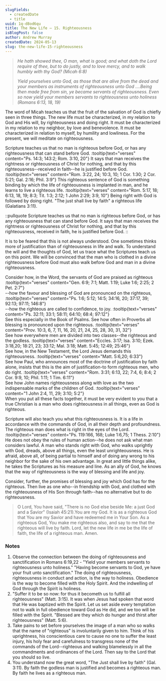 ```yaml
---
slugFields:
  - createdDate
  - title
uuid: 1q-d8od6qu
title: The New Life – 15. Righteousness
isBlogPost: false
author: Andrew Murray
createdDate: 2024-05-13
slug: the-new-life-15-righteousness
---
```

> *He hath showed thee, O man, what is good; and what doth the Lord require of thee, but to do justly, and to love mercy, and to walk humbly with thy God? (Micah 6:8)*
>
> *Yield yourselves unto God, as those that are alive from the dead and your members as instruments of righteousness unto God ....Being then made free from sin, ye became servants of righteousness. Even so now yield your members servants to righteousness unto holiness (Romans 6:13, 18, 19)*

The word of Micah teaches us that the fruit of the salvation of God is chiefly seen in three things. The new life must be characterized, in my relation to God and His will, by righteousness and doing right. It must be characterized in my relation to my neighbor, by love and benevolence. It must be characterized in relation to myself, by humility and lowliness. For the present, we will meditate on righteousness.

Scripture teaches us that no man is righteous before God, or has any righteousness that can stand before God. :tooltip{text="verses" content="Ps. 14:3; 143:2; Rom. 3:10, 20"} It says that man receives the rightness or righteousness of Christ for nothing, and that by this righteousness--received in faith--he is justified before God. :tooltip{text="verses" content="Rom. 3:22, 24; 10:3, 10; 1 Cor. 1:30; 2 Cor. 5:21; Gal. 2:16; Phil. 3:9"} This righteous sentence of God is something binding by which the life of righteousness is implanted in man, and he learns to live a righteous life. :tooltip{text="verses" content="Rom. 5:17, 18; 6:13, 18, 19; 8:3; Tit. 1:3; 2:12; 1 John 2:29; 3:9, 10"} Being right with God is followed by doing right. "The just shall live by faith" a righteous life (Galatians 3:11).

::pullquote
Scripture teaches us that no man is righteous before God, or has any righteousness that can stand before God. It says that man receives the rightness or righteousness of Christ for nothing, and that by this righteousness, received in faith, he is justified before God.
::

It is to be feared that this is not always understood. One sometimes thinks more of justification than of righteousness in life and walk. To understand the will and the thoughts of God, let us trace what the Scriptures teach us on this point. We will be convinced that the man who is clothed in a divine righteousness before God must also walk before God and man in a divine righteousness.

Consider how, in the Word, the servants of God are praised as righteous :tooltip{text="verses" content="Gen. 6:9; 7:1; Matt. 1:19; Luke 1:6; 2:25; 2 Pet. 2:7"} \
--how the favour and blessing of God are pronounced on the righteous, :tooltip{text="verses" content="Ps. 1:6; 5:12; 14:5; 34:16, 20; 37:17, 39; 92:13; 97:11; 146:8"} \
--how the righteous are called to confidence, to joy. :tooltip{text="verses" content="Ps. 32:11; 33:1; 58:11; 64:10; 68:4; 97:12"} \
See this especially in the Book of Psalms. See how often in Proverbs all blessing is pronounced upon the righteous. :tooltip{text="verses" content="Prov. 10:3, 6, 7, 11, 16, 20, 21, 24, 25, 28, 30, 31, 32"}\
See how everywhere men are divided into two classes--the righteous and the godless. :tooltip{text="verses" content="Eccles. 3:17; Isa. 3:10; Ezek. 3:18,20; 18:21, 23; 33:12; Mal. 3:18; Matt. 5:45; 12:49; 25:46"}\
See how, in the New Testament, the Lord Jesus demands this righteousness. :tooltip{text="verses" content="Matt. 5:6,20; 6:33"} \
See how Paul, who announces most of the doctrine of justification by faith alone, insists that this is the aim of justification-to form righteous men, who do right. :tooltip{text="verses" content="Rom. 3:31; 6:13, 22; 7:4, 6; 8:4; 2 Cor. 9:9, 10; Phil. 1:11; 1 Tim. 6:11"} \
See how John names righteousness along with love as the two indispensable marks of the children of God. :tooltip{text="verses" content="1 John 2:4, 11, 29; 3:10; 5:2"}\
When you put all these facts together, it must be very evident to you that a true Christian is a man who does righteousness in all things, even as God is righteous.

Scripture will also teach you what this righteousness is. It is a life in accordance with the commands of God, in all their depth and profoundness. The righteous man does what is right in the eyes of the Lord. :tooltip{text="verses" content="Ps. 119:166, 168; Luke 1:6,75; 1 Thess. 2:10"} He does not obey the rules of human action--he does not ask what man considers lawful. A man who stands right with God, who walks uprightly with God, dreads, above all things, even the least unrighteousness. He is afraid, above all, of being partial to himself and of doing any wrong to his neighbor for the sake of his own advantage. In great and little things alike, he takes the Scriptures as his measure and line. As an ally of God, he knows that the way of righteousness is the way of blessing and life and joy.

Consider, further, the promises of blessing and joy which God has for the righteous. Then live as one who--in friendship with God, and clothed with the righteousness of His Son through faith--has no alternative but to do righteousness. 

 

> O Lord, You have said, "There is no God else beside Me: a just God and a Savior" (Isaiah 45:21).You are my God. It is as a righteous God that You are my Savior and have redeemed me in Your Son. As a righteous God, You make me righteous also, and say to me that the righteous will live by faith. Lord, let the new life in me be the life of faith, the life of a righteous man. Amen.

### Notes

1. Observe the connection between the doing of righteousness and sanctification in Romans 6:19,22 - "Yield your members servants to righteousness unto holiness." "Having become servants to God, ye have your fruit unto sanctification." The doing of righteousness, righteousness in conduct and action, is the way to holiness. Obedience is the way to become filled with the Holy Spirit. And the indwelling of God through the Spirit is holiness.
2. "Suffer it to be so now: for thus it becometh us to fulfill all righteousness" (Matt. 3:15). It was when Jesus had spoken that word that He was baptized with the Spirit. Let us set aside every temptation not to walk in full obedience toward God as He did, and we too will be filled with the Spirit. "Blessed are they which do hunger and thirst after righteousness" (Matt. 5:6).
3. Take pains to set before yourselves the image of a man who so walks that the name of "righteous" is involuntarily given to him. Think of his uprightness, his conscientious care to cause no one to suffer the least injury, his holy fear and carefulness to transgress none of the commands of the Lord--righteous and walking blamelessly in all the commandments and ordinances of the Lord. Then say to the Lord that you should so live.
4. You understand now the great word, "The Just shall live by faith" (Gal. 3:11). By faith the godless man is justified and becomes a righteous man. By faith he lives as a righteous man.
